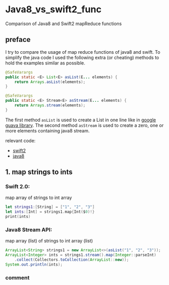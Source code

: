 # Java8_vs_swift2_func
Comparison of Java8 and Swift2 mapReduce functions

## preface
I try to compare the usage of map reduce functions of java8 and swift. To simplify the java code I used the following extra (or cheating) methods to hold the examples similar as possible.

```java
@SafeVarargs
public static <E> List<E> asList(E... elements) {
    return Arrays.asList(elements);
}

@SafeVarargs
public static <E> Stream<E> asStream(E... elements) {
    return Arrays.stream(elements);
}
```
The first method `asList` is used to create a List in one line like in [google guava library](https://google.github.io/guava/releases/19.0/api/docs/com/google/common/collect/Lists.html#newArrayList(E...)). The second method `asStream` is used to create a zero, one or more elements containing java8 stream.

relevant code:
* [swift2](https://github.com/jasjisdo/Java8_vs_swift2_func/blob/master/Swift2MapReduce.playground/Contents.swift)
* [java8](https://github.com/jasjisdo/Java8_vs_swift2_func/blob/master/Java8StreamMapReduce.java)

## 1. map strings to ints

### Swift 2.0:

map array of strings to int array
```swift
let strings1:[String] = ["1", "2", "3"]
let ints:[Int] = strings1.map{Int($0)!}
print(ints)
```

### Java8 Stream API:

map array (list) of strings to int array (list)
```java
ArrayList<String> strings1 = new ArrayList<>(asList("1", "2", "3"));
ArrayList<Integer> ints = strings1.stream().map(Integer::parseInt)
    .collect(Collectors.toCollection(ArrayList::new));
System.out.println(ints);
```

### comment
